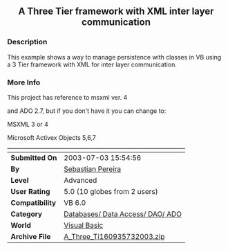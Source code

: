 ﻿<div align="center">

## A Three Tier framework with XML inter layer communication


</div>

### Description

This example shows a way to manage persistence with classes in VB using a 3 Tier framework with XML for inter layer communication.
 
### More Info
 
This project has reference to msxml ver. 4

and ADO 2.7, but if you don't have it you can change to:

MSXML 3 or 4

Microsoft Activex Objects 5,6,7


<span>             |<span>
---                |---
**Submitted On**   |2003-07-03 15:54:56
**By**             |[Sebastian Pereira](https://github.com/Planet-Source-Code/PSCIndex/blob/master/ByAuthor/sebastian-pereira.md)
**Level**          |Advanced
**User Rating**    |5.0 (10 globes from 2 users)
**Compatibility**  |VB 6\.0
**Category**       |[Databases/ Data Access/ DAO/ ADO](https://github.com/Planet-Source-Code/PSCIndex/blob/master/ByCategory/databases-data-access-dao-ado__1-6.md)
**World**          |[Visual Basic](https://github.com/Planet-Source-Code/PSCIndex/blob/master/ByWorld/visual-basic.md)
**Archive File**   |[A\_Three\_Ti160935732003\.zip](https://github.com/Planet-Source-Code/sebastian-pereira-a-three-tier-framework-with-xml-inter-layer-communication__1-46625/archive/master.zip)









